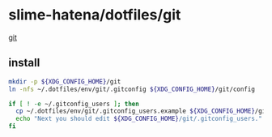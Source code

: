 # slime-hatena/dotfiles/git

[git](https://git-scm.com/)

## install

```sh { name=git-install }
mkdir -p ${XDG_CONFIG_HOME}/git
ln -nfs ~/.dotfiles/env/git/.gitconfig ${XDG_CONFIG_HOME}/git/config

if [ ! -e ~/.gitconfig_users ]; then
  cp ~/.dotfiles/env/git/.gitconfig_users.example ${XDG_CONFIG_HOME}/git/.gitconfig_users
  echo "Next you should edit ${XDG_CONFIG_HOME}/git/.gitconfig_users."
fi
```
